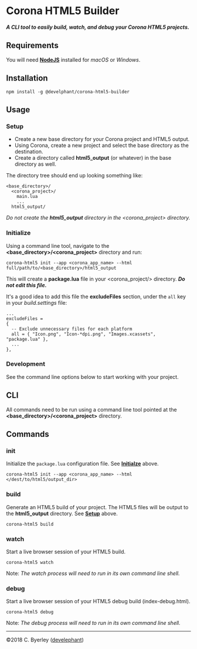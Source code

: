 # Corona HTML5 Builder

___A CLI tool to easily build, watch, and debug your Corona HTML5 projects.___

## Requirements

You will need __[NodeJS](https://nodejs.org/en/download/)__ installed for _macOS_ or _Windows_.

## Installation

```
npm install -g @develphant/corona-html5-builder
```

## Usage

### Setup

 - Create a new base directory for your Corona project and HTML5 output.
 - Using Corona, create a new project and select the base directory as the destination.
 - Create a directory called __html5_output__ (or whatever) in the base directory as well.

The directory tree should end up looking something like:

```
<base_directory>/
  <corona_project>/
    main.lua
    ...
  html5_output/
```

_Do not create the __html5_output__ directory in the <corona_project> directory._

### Initialize

Using a command line tool, navigate to the __<base_directory>/<corona_project>__ directory and run:

```
corona-html5 init --app <corona_app_name> --html full/path/to/<base_directory>/html5_output
```

This will create a __package.lua__ file in your <corona_project/> directory. ___Do not edit this file.___

It's a good idea to add this file the __excludeFiles__ section, under the `all` key in your _build.settings_ file:

```
...
excludeFiles =
{
  -- Exclude unnecessary files for each platform
  all = { "Icon.png", "Icon-*dpi.png", "Images.xcassets", "package.lua" },
  ...
},
```

### Development

See the command line options below to start working with your project.

## CLI

All commands need to be run using a command line tool pointed at the __<base_directory>/<corona_project>__ directory.

## Commands

### init

Initialize the `package.lua` configuration file. See __[Initialze](#initialize)__ above.

```
corona-html5 init --app <corona_app_name> --html </dest/to/html5/output_dir>
```

### build

Generate an HTML5 build of your project. The HTML5 files will be output to the __html5_output__ directory. See __[Setup](#setup)__ above.

```
corona-html5 build
```

### watch

Start a live browser session of your HTML5 build.

```
corona-html5 watch
```

Note: _The watch process will need to run in its own command line shell._

### debug

Start a live browser session of your HTML5 debug build (index-debug.html).

```
corona-html5 debug
```

Note: _The debug process will need to run in its own command line shell._
___

&copy;2018 C. Byerley ([develephant](https://develephant.com))